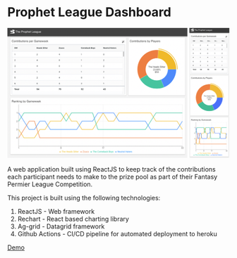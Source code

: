 # Prophet League Dashboard

![Prophet League](prophetLeagueScreenShot.png)

A web application built using ReactJS to keep track of the contributions each participant needs to make to the prize pool as part of their Fantasy Permier League Competition.

This project is built using the following technologies:

1. ReactJS - Web framework
1. Rechart - React based charting library
1. Ag-grid - Datagrid framework
1. Github Actions - CI/CD pipeline for automated deployment to heroku

[Demo](https://prophetleague.herokuapp.com/)
